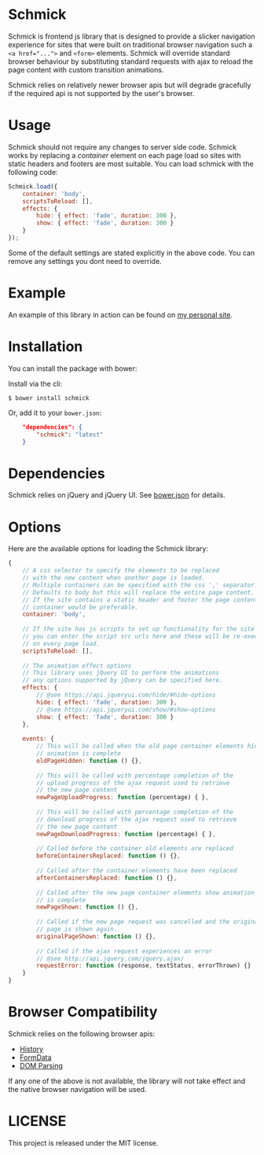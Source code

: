Schmick
=======

Schmick is frontend js library that is designed to provide a slicker navigation experience
for sites that were built on traditional browser navigation such a `<a href="...">` and `<form>` elements.
Schmick will override standard browser behaviour by substituting standard requests with ajax to reload
the page content with custom transition animations.

Schmick relies on relatively newer browser apis but will degrade gracefully if the required api is not
supported by the user's browser.

Usage
=====

Schmick should not require any changes to server side code. Schmick works by replacing
a *container* element on each page load so sites with static headers and footers are most
suitable. You can load schmick with the following code:

```javascript
Schmick.load({
    container: 'body',
    scriptsToReload: [],
    effects: {
        hide: { effect: 'fade', duration: 300 },
        show: { effect: 'fade', duration: 300 }
    }
});
```

Some of the default settings are stated explicitly in the above code. You can remove
any settings you dont need to override.

Example
=======

An example of this library in action can be found on [my personal site](http://elliotswebsite.com/).

Installation
============

You can install the package with bower:

Install via the cli:

```
$ bower install schmick
```

Or, add it to your  `bower.json`:

``` json
    "dependencies": {
        "schmick": "latest"
    }
```

Dependencies
============

Schmick relies on jQuery and jQuery UI.
See [bower.json](bower.json) for details.

Options
=======

Here are the available options for loading the Schmick library:

```javascript
{
    // A css selector to specify the elements to be replaced 
    // with the new content when another page is loaded.
    // Multiple containers can be specified with the css ',' separator.
    // Defaults to body but this will replace the entire page content.
    // If the site contains a static header and footer the page content
    // container would be preferable.
    container: 'body',
    
    // If the site has js scripts to set up functionality for the site
    // you can enter the script src urls here and these will be re-executed
    // on every page load.
    scriptsToReload: [],
    
    // The animation effect options
    // This library uses jQuery UI to perform the animations
    // any options supported by jQuery can be specified here.
    effects: {
        // @see https://api.jqueryui.com/hide/#hide-options
        hide: { effect: 'fade', duration: 300 },
        // @see https://api.jqueryui.com/show/#show-options
        show: { effect: 'fade', duration: 300 }
    },
    
    events: {
        // This will be called when the old page container elements hide
        // animation is complete
        oldPageHidden: function () {},
        
        // This will be called with percentage completion of the 
        // upload progress of the ajax request used to retrieve
        // the new page content
        newPageUploadProgress: function (percentage) { },
        
        // This will be called with percentage completion of the 
        // download progress of the ajax request used to retrieve
        // the new page content
        newPageDownloadProgress: function (percentage) { },
        
        // Called before the container old elements are replaced
        beforeContainersReplaced: function () {},
        
        // Called after the container elements have been replaced
        afterContainersReplaced: function () {},
        
        // Called after the new page container elements show animation
        // is complete
        newPageShown: function () {},
        
        // Called if the new page request was cancelled and the original
        // page is shown again.
        originalPageShown: function () {},
        
        // Called if the ajax request experiences an error
        // @see http://api.jquery.com/jquery.ajax/
        requestError: function (response, textStatus, errorThrown) {}
    }
}
```


Browser Compatibility
=====================

Schmick relies on the following browser apis:

 - [History](http://caniuse.com/#search=pushstate)
 - [FormData](http://caniuse.com/#search=FormData)
 - [DOM Parsing](http://caniuse.com/#search=DOMParser)

If any one of the above is not available, the library will not take effect
and the native browser navigation will be used.

LICENSE
=======

This project is released under the MIT license.
